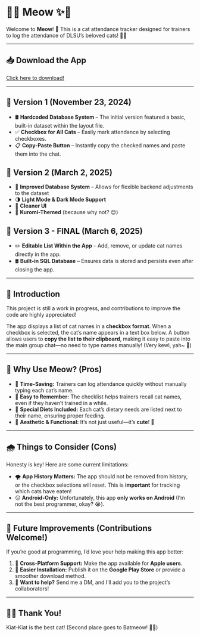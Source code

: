 # 💚✨ **Meow** ✨💚  

Welcome to **Meow**! 🌟 This is a cat attendance tracker designed for trainers to log the attendance of DLSU’s beloved cats! 🐾✨  

---

## **📥 Download the App**  
[Click here to download!](https://drive.google.com/file/d/1R_FgMdpv4Z28IVQ9ji8btBimWYFsnO2v/view?usp=sharing)  

---
## **📌 Version 1 (November 23, 2024)**  
- 🛢 **Hardcoded Database System** – The initial version featured a basic, built-in dataset within the layout file.  
- ✅ **Checkbox for All Cats** – Easily mark attendance by selecting checkboxes.  
- 📋 **Copy-Paste Button** – Instantly copy the checked names and paste them into the chat.  


## **📌 Version 2 (March 2, 2025)**  
- 📂 **Improved Database System** – Allows for flexible backend adjustments to the dataset  
- 🌗 **Light Mode & Dark Mode Support**  
- 🎨 **Cleaner UI**  
- 🖤 **Kuromi-Themed** (because why not? 😌)  


## **📌 Version 3 - FINAL (March 6, 2025)**  
- ✏️ **Editable List Within the App** – Add, remove, or update cat names directly in the app.  
- 🛢 **Built-in SQL Database** – Ensures data is stored and persists even after closing the app.  

---

## 🌷 **Introduction**  
This project is still a work in progress, and contributions to improve the code are highly appreciated!  

The app displays a list of cat names in a **checkbox format**. When a checkbox is selected, the cat’s name appears in a text box below. A button allows users to **copy the list to their clipboard**, making it easy to paste into the main group chat—no need to type names manually! (Very kewl, yah~ 🍬)  

---

## 🌟 **Why Use Meow? (Pros)**  
- 🌸 **Time-Saving:** Trainers can log attendance quickly without manually typing each cat’s name.  
- 🌼 **Easy to Remember:** The checklist helps trainers recall cat names, even if they haven’t trained in a while.  
- 🦋 **Special Diets Included:** Each cat’s dietary needs are listed next to their name, ensuring proper feeding.  
- 🌈 **Aesthetic & Functional:** It’s not just useful—it’s **cute**! 🐾  

---

## 🌧️ **Things to Consider (Cons)**  
Honesty is key! Here are some current limitations:  
- 🌪️ **App History Matters:** The app should not be removed from history, or the checkbox selections will reset. This is **important** for tracking which cats have eaten!  
- 😔 **Android-Only:** Unfortunately, this app **only works on Android** (I’m not the best programmer, okay? 😭).  

---

## 🎀 **Future Improvements (Contributions Welcome!)**  
If you’re good at programming, I’d love your help making this app better:  
1. 🐾 **Cross-Platform Support:** Make the app available for **Apple users**.  
2. 🌟 **Easier Installation:** Publish it on the **Google Play Store** or provide a smoother download method.  
3. 🐢 **Want to help?** Send me a DM, and I’ll add you to the project’s collaborators!  

---

## 🐻💌 **Thank You!**  
Kiat-Kiat is the best cat! (Second place goes to Batmeow! 🐾✨)  

